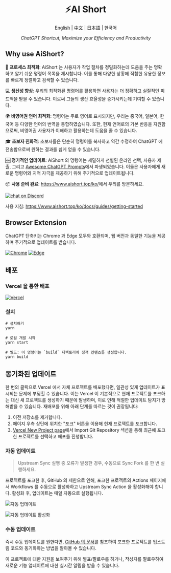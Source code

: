<h1 align="center">
⚡️AI Short
</h1>
<p align="center">
    <a href="./README-en.md">English</a> | <a href="./README.md">中文</a> | <a href="./README-ja.md">日本語</a> | 한국어
</p>
<p align="center">
    <em>ChatGPT Shortcut, Maximize your Efficiency and Productivity</em>
</p>

## Why use AiShort?

🚀 **프로세스 최적화**: AiShort 는 사용자가 작업 절차를 정밀화하는데 도움을 주는 명확하고 알기 쉬운 명령어 목록을 제시합니다. 이를 통해 다양한 상황에 적합한 유용한 정보를 빠르게 정렬하고 검색할 수 있습니다.

💻 **생산성 향상**: 우리의 최적화된 명령어를 활용하면 사용자는 더 정확하고 실질적인 피드백을 받을 수 있습니다. 이로써 그들의 생산 효율성을 증가시키는데 기여할 수 있습니다.

🌍 **비영어권 언어 최적화**: 명령어는 주로 영어로 표시되지만, 우리는 중국어, 일본어, 한국어 등 다양한 언어의 번역을 통합하였습니다. 또한, 현재 언어로의 기본 반응을 지원함으로써, 비영어권 사용자가 이해하고 활용하는데 도움을 줄 수 있습니다.

🎓 **초보자 친화적**: 초보자들은 단순히 명령어를 복사하고 약간 수정하여 ChatGPT 에 전송함으로써 원하는 결과를 쉽게 얻을 수 있습니다.

🆕 **정기적인 업데이트**: AiShort 의 명령어는 세밀하게 선별된 온라인 선택, 사용자 제출, 그리고 [Awesome ChatGPT Prompts](https://github.com/f/awesome-chatgpt-prompts)에서 파생되었습니다. 이들은 사용자에게 새로운 명령어와 지적 자극을 제공하기 위해 주기적으로 업데이트됩니다.

📦 **사용 준비 완료**: <https://www.aishort.top/ko/>에서 우리를 방문하세요.

<a href="https://discord.gg/PZTQfJ4GjX">
   <img src="https://img.shields.io/discord/1048780149899939881?color=%2385c8c8&label=Discord&logo=discord&style=for-the-badge" alt="chat on Discord" />
</a>

사용 지침: <https://www.aishort.top/ko/docs/guides/getting-started>

## Browser Extension

ChatGPT 단축키는 Chrome 과 Edge 모두와 호환되며, 웹 버전과 동일한 기능을 제공하며 주기적으로 업데이트를 받습니다.

<a href="https://chrome.google.com/webstore/detail/chatgpt-shortcut/blcgeoojgdpodnmnhfpohphdhfncblnj">
  <img src="https://img.newzone.top/2023-06-05-12-28-49.png?imageMogr2/format/webp"  alt="Chrome" valign="middle" /></a>

<a href="https://microsoftedge.microsoft.com/addons/detail/chatgpt-shortcut/hnggpalhfjmdhhmgfjpmhlfilnbmjoin">
  <img src="https://img.newzone.top/2023-06-05-12-26-20.png?imageMogr2/format/webp" alt="Edge" valign="middle" /></a>

## 배포

### Vercel 을 통한 배포

[![Vercel](https://vercel.com/button)](https://vercel.com/new/clone?repository-url=https%3A%2F%2Fgithub.com%2Frockbenben%2FChatGPT-Shortcut%2Ftree%2Fgh-pages)

### 설치

```shell
# 설치하기
yarn

# 로컬 개발 시작
yarn start

# 빌드: 이 명령어는 `build` 디렉토리에 정적 컨텐츠를 생성합니다.
yarn build
```

## 동기화된 업데이트

한 번의 클릭으로 Vercel 에서 자체 프로젝트를 배포했다면, 일관성 있게 업데이트가 표시되는 문제에 부딪힐 수 있습니다. 이는 Vercel 이 기본적으로 현재 프로젝트를 포크하는 대신 새 프로젝트를 생성하기 때문에 발생하며, 이로 인해 적절한 업데이트 탐지가 방해받을 수 있습니다. 재배포를 위해 아래 단계를 따르는 것이 권장됩니다:

1. 이전 저장소를 제거합니다.
2. 페이지 우측 상단에 위치한 "포크" 버튼을 이용해 현재 프로젝트를 포크합니다.
3. [Vercel New Project page](https://vercel.com/new)에서 Import Git Repository 섹션을 통해 최근에 포크한 프로젝트를 선택하고 배포를 진행합니다.

### 자동 업데이트

> Upstream Sync 실행 중 오류가 발생한 경우, 수동으로 Sync Fork 를 한 번 실행하세요.

프로젝트를 포크한 후, GitHub 의 제한으로 인해, 포크한 프로젝트의 Actions 페이지에서 Workflows 를 수동으로 활성화하고 Upstream Sync Action 을 활성화해야 합니다. 활성화 후, 업데이트는 매일 자동으로 실행됩니다.

![자동 업데이트](https://img.newzone.top/2023-05-19-11-57-59.png?imageMogr2/format/webp)

![자동 업데이트 활성화](https://img.newzone.top/2023-05-19-11-59-26.png?imageMogr2/format/webp)

### 수동 업데이트

즉시 수동 업데이트를 원한다면, [GitHub 의 문서](https://docs.github.com/en/pull-requests/collaborating-with-pull-requests/working-with-forks/syncing-a-fork)를 참조하여 포크한 프로젝트를 업스트림 코드와 동기화하는 방법을 알아볼 수 있습니다.

이 프로젝트에 대한 지원을 보여주기 위해 별표/팔로우를 하거나, 작성자를 팔로우하여 새로운 기능 업데이트에 대한 실시간 알림을 받을 수 있습니다.
